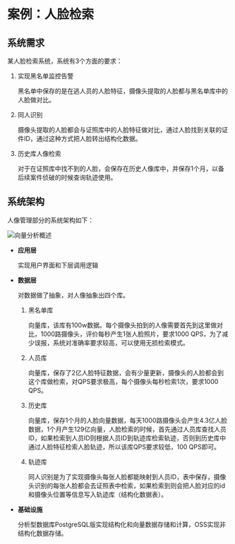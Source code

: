 # 案例：人脸检索

## 系统需求

某人脸检索系统，系统有3个方面的要求：

1.  实现黑名单监控告警

    黑名单中保存的是在逃人员的人脸特征，摄像头提取的人脸都与黑名单库中的人脸做对比。

2.  同人识别

    摄像头提取的人脸都会与证照库中的人脸特征做对比，通过人脸找到关联的证件ID，通过这种方式把人脸转出结构化数据。

3.  历史库人像检索

    对于在证照库中找不到的人脸，会保存在历史人像库中，并保存1个月，以备后续案件侦破的时候查询轨迹使用。


## 系统架构

人像管理部分的系统架构如下：

![向量分析概述 ](https://static-aliyun-doc.oss-accelerate.aliyuncs.com/assets/img/zh-CN/3483992951/p50043.png)

-   **应用层**

    实现用户界面和下层调用逻辑

-   **数据层**

    对数据做了抽象，对人像抽象出四个库。

    1.  黑名单库

        向量库，该库有100w数据。每个摄像头拍到的人像需要首先到这里做对比，1000路摄像头，评价每秒产生1张人脸照片，要求1000 QPS，为了减少误报，系统对准确率要求较高，可以使用无损检索模式。

    2.  人员库

        向量库，保存了2亿人脸特征数据，会有少量更新，摄像头的人脸都会到这个库做检索，对QPS要求极高，每个摄像头每秒检索1次，要求1000 QPS。

    3.  历史库

        向量库，保存1个月的人脸向量数据，每天1000路摄像头会产生4.3亿人脸数据，1个月产生129亿向量，人脸检索的时候，首先通过人员库查找人员ID，如果检索到人员ID则根据人员ID到轨迹库检索轨迹，否则到历史库中通过人脸特征检索人脸轨迹，所以该库QPS要求较低，100 QPS即可。

    4.  轨迹库

        同人识别是为了实现摄像头每张人脸都能映射到人员ID，表中保存，摄像头识别的每张人脸都会去证照表中检索，如果检索到则会把人脸对应的id和摄像头位置等信息写入轨迹库（结构化数据表）。

-   **基础设施**

    分析型数据库PostgreSQL版实现结构化和向量数据存储和计算，OSS实现非结构化数据存储。


